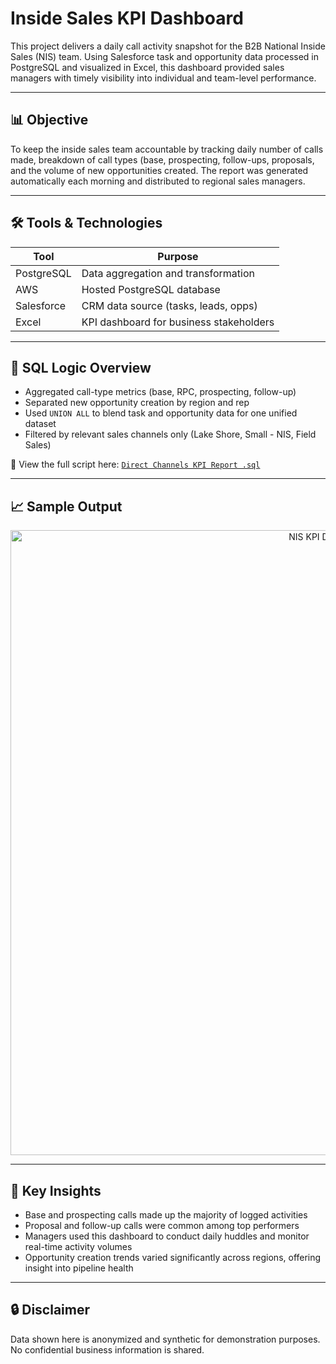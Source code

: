 # Inside Sales KPI Dashboard

This project delivers a daily call activity snapshot for the B2B National Inside Sales (NIS) team. Using Salesforce task and opportunity data processed in PostgreSQL and visualized in Excel, this dashboard provided sales managers with timely visibility into individual and team-level performance.

---

## 📊 Objective

To keep the inside sales team accountable by tracking daily number of calls made, breakdown of call types (base, prospecting, follow-ups, proposals, and the volume of new opportunities created. The report was generated automatically each morning and distributed to regional sales managers.

---

## 🛠️ Tools & Technologies

| Tool          | Purpose                                 |
|---------------|------------------------------------------|
| PostgreSQL    | Data aggregation and transformation      |
| AWS           | Hosted PostgreSQL database               |
| Salesforce    | CRM data source (tasks, leads, opps)     |
| Excel         | KPI dashboard for business stakeholders  |

---

## 🧾 SQL Logic Overview

- Aggregated call-type metrics (base, RPC, prospecting, follow-up)
- Separated new opportunity creation by region and rep
- Used `UNION ALL` to blend task and opportunity data for one unified dataset
- Filtered by relevant sales channels only (Lake Shore, Small - NIS, Field Sales)

📂 View the full script here: [`Direct Channels KPI Report .sql`](./Direct%20Channels%20KPI%20Report%20.sql)

---

## 📈 Sample Output

<p align="center">
  <img src="https://i.imgur.com/vQZu8pM.png" alt="NIS KPI Dashboard" width="1000"/>
</p>

---

## 🧠 Key Insights

- Base and prospecting calls made up the majority of logged activities
- Proposal and follow-up calls were common among top performers
- Managers used this dashboard to conduct daily huddles and monitor real-time activity volumes
- Opportunity creation trends varied significantly across regions, offering insight into pipeline health

---

## 🔒 Disclaimer

Data shown here is anonymized and synthetic for demonstration purposes. No confidential business information is shared.


